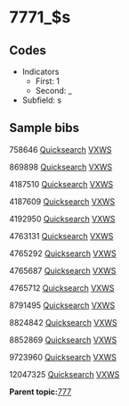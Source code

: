 # 7771\_$s

## Codes

-   Indicators
    -   First: 1
    -   Second: \_
-   Subfield: s

## Sample bibs

758646 [Quicksearch](https://search.library.yale.edu/catalog/758646) [VXWS](http://prodorbis.library.yale.edu:7014/vxws/GetHoldingsService?bibId=758646)

869898 [Quicksearch](https://search.library.yale.edu/catalog/869898) [VXWS](http://prodorbis.library.yale.edu:7014/vxws/GetHoldingsService?bibId=869898)

4187510 [Quicksearch](https://search.library.yale.edu/catalog/4187510) [VXWS](http://prodorbis.library.yale.edu:7014/vxws/GetHoldingsService?bibId=4187510)

4187609 [Quicksearch](https://search.library.yale.edu/catalog/4187609) [VXWS](http://prodorbis.library.yale.edu:7014/vxws/GetHoldingsService?bibId=4187609)

4192950 [Quicksearch](https://search.library.yale.edu/catalog/4192950) [VXWS](http://prodorbis.library.yale.edu:7014/vxws/GetHoldingsService?bibId=4192950)

4763131 [Quicksearch](https://search.library.yale.edu/catalog/4763131) [VXWS](http://prodorbis.library.yale.edu:7014/vxws/GetHoldingsService?bibId=4763131)

4765292 [Quicksearch](https://search.library.yale.edu/catalog/4765292) [VXWS](http://prodorbis.library.yale.edu:7014/vxws/GetHoldingsService?bibId=4765292)

4765687 [Quicksearch](https://search.library.yale.edu/catalog/4765687) [VXWS](http://prodorbis.library.yale.edu:7014/vxws/GetHoldingsService?bibId=4765687)

4765712 [Quicksearch](https://search.library.yale.edu/catalog/4765712) [VXWS](http://prodorbis.library.yale.edu:7014/vxws/GetHoldingsService?bibId=4765712)

8791495 [Quicksearch](https://search.library.yale.edu/catalog/8791495) [VXWS](http://prodorbis.library.yale.edu:7014/vxws/GetHoldingsService?bibId=8791495)

8824842 [Quicksearch](https://search.library.yale.edu/catalog/8824842) [VXWS](http://prodorbis.library.yale.edu:7014/vxws/GetHoldingsService?bibId=8824842)

8852869 [Quicksearch](https://search.library.yale.edu/catalog/8852869) [VXWS](http://prodorbis.library.yale.edu:7014/vxws/GetHoldingsService?bibId=8852869)

9723960 [Quicksearch](https://search.library.yale.edu/catalog/9723960) [VXWS](http://prodorbis.library.yale.edu:7014/vxws/GetHoldingsService?bibId=9723960)

12047325 [Quicksearch](https://search.library.yale.edu/catalog/12047325) [VXWS](http://prodorbis.library.yale.edu:7014/vxws/GetHoldingsService?bibId=12047325)

**Parent topic:**[777](../../tags/777/777.md)

